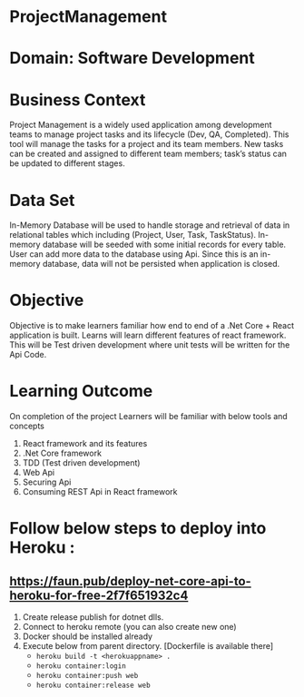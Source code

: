 # ProjectManagement

# Domain: Software Development 

# Business Context 

Project Management is a widely used application among development teams to manage project tasks and its lifecycle (Dev, QA, Completed). This tool will manage the tasks for a project and its team members. New tasks can be created and assigned to different team members; task’s status can be updated to different stages.

# Data Set
In-Memory Database will be used to handle storage and retrieval of data in relational tables which including (Project, User, Task, TaskStatus). In-memory database will be seeded with some initial records for every table. User can add more data to the database using Api. Since this is an in-memory database, data will not be persisted when application is closed.

# Objective
Objective is to make learners familiar how end to end of a .Net Core + React application is built. Learns will learn different features of react framework. This will be Test driven development where unit tests will be written for the Api Code.

# Learning Outcome
On completion of the project Learners will be familiar with below tools and concepts
1.	React framework and its features
2.	.Net Core framework 
3.	TDD (Test driven development)
4.	Web Api
5.	Securing Api
6.	Consuming REST Api in React framework


# Follow below steps to deploy into Heroku : 
## https://faun.pub/deploy-net-core-api-to-heroku-for-free-2f7f651932c4
1. Create release publish for dotnet dlls.
2. Connect to heroku remote (you can also create new one)
3. Docker should be installed already
4. Execute below from parent directory. [Dockerfile is available there]
	* `heroku build -t <herokuappname> .` 
	* `heroku container:login`
	* `heroku container:push web`
	* `heroku container:release web`
